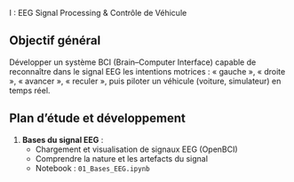 I : EEG Signal Processing & Contrôle de Véhicule

## Objectif général

Développer un système BCI (Brain–Computer Interface) capable de reconnaître dans le signal EEG les intentions motrices : « gauche », « droite », « avancer », « reculer », puis piloter un véhicule (voiture, simulateur) en temps réel.

## Plan d’étude et développement

1. **Bases du signal EEG** :  
   - Chargement et visualisation de signaux EEG (OpenBCI)  
   - Comprendre la nature et les artefacts du signal  
   - Notebook : `01_Bases_EEG.ipynb`
